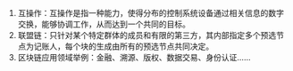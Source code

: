 1. 互操作：互操作是指一种能力，使得分布的控制系统设备通过相关信息的数字交换，能够协调工作，从而达到一个共同的目标。
2. 联盟链：只针对某个特定群体的成员和有限的第三方，其内部指定多个预选节点为记账人，每个块的生成由所有的预选节点共同决定。
3. 区块链应用领域举例：金融、溯源、版权、数据交易、身份认证……
